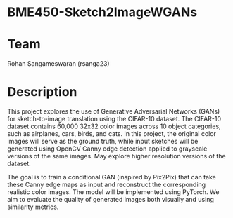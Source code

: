 # BME450-Sketch2ImageWGANs

# Team
Rohan Sangameswaran (rsanga23)

# Description
This project explores the use of Generative Adversarial Networks (GANs) for sketch-to-image translation using the CIFAR-10 dataset. The CIFAR-10 dataset contains 60,000 32x32 color images across 10 object categories, such as airplanes, cars, birds, and cats. In this project, the original color images will serve as the ground truth, while input sketches will be generated using OpenCV Canny edge detection applied to grayscale versions of the same images. May explore higher resolution versions of the dataset.

The goal is to train a conditional GAN (inspired by Pix2Pix) that can take these Canny edge maps as input and reconstruct the corresponding realistic color images. The model will be implemented  using PyTorch. We aim to evaluate the quality of generated images both visually and using similarity metrics.


